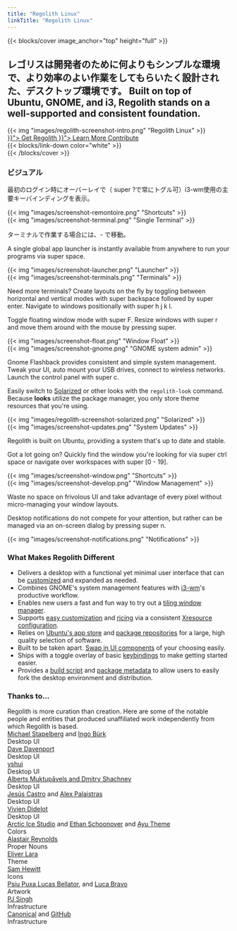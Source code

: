 ```yaml
---
title: "Regolith Linux"
linkTitle: "Regolith Linux"
---
```


{{< blocks/cover image_anchor="top" height="full" >}}

<h2 class="m-5">レゴリスは開発者のために何よりもシンプルな環境で、より効率のよい作業をしてもらいたく設計された、デスクトップ環境です。 Built on top of Ubuntu, GNOME, and i3, Regolith stands on a well-supported and consistent foundation.</h2>

<div class="row"> <div class="col-sm-8 mb-5">{{< img "images/regolith-screenshot-intro.png" "Regolith Linux" >}}</div>
  <div class="col-sm-4">
    <div class="mx-auto">
    <a class="btn btn-lg btn-secondary mr-3 mb-4 rounded-pill" href="{{< ref ">}}">
      Get Regolith <i class="fas fa-cloud-download-alt ml-2 "></i>
    </a>
    <a class="btn btn-lg btn-primary mr-3 mb-4" href="{{< ref ">}}">
      Learn More <i class="fas fa-book-reader ml-2"></i>
    </a>
    <a class="btn btn-lg btn-success mr-3 mb-4" href="https://opencollective.com/regolith/donate">
      Contribute <i class="fas fa-piggy-bank ml-2"></i>
    </a>
</div>
</div>
    <div class="mx-auto mt-5 pt-5">
      {{< blocks/link-down color="white" >}}
  </div>
{{< /blocks/cover >}}

<a name="td-block-1"><h3 class="text-center p-5" >ビジュアル</h3></a>

<div class="container mt-3">
  <div class="row pb-5">
    <div class="col-8 my-auto"><p>最初のログイン時にオーバーレイで（ <span class="text-nowrap"><span class="badge badge-warning">super</span> <span class="badge badge-warning">?</span></span>で常にトグル可）i3-wm使用の主要キーバインディングを表示。</p></div>
    <div class="col-4 my-auto border rounded p-1">{{< img "images/screenshot-remontoire.png" "Shortcuts" >}}</div>
  </div>
  <div class="row pb-5">
    <div class="col-4 my-auto border rounded p-1">{{< img "images/screenshot-terminal.png" "Single Terminal" >}}</div>
    <div class="col-8 my-auto"><p>ターミナルで作業する場合には、<super>-<enter> で移動。</p></div>    
  </div>
  <div class="row pb-5">
    <div class="col-8 my-auto"><p>A single global app launcher is instantly available from anywhere to run your programs via <span class="text-nowrap"><span class="badge badge-warning">super</span> <span class="badge badge-warning">space</span></span>.</p></div>
    <div class="col-4 my-auto border rounded p-1">{{< img "images/screenshot-launcher.png" "Launcher" >}}</div>    
  </div>
  <div class="row pb-5">
    <div class="col-4 my-auto border rounded p-1">{{< img "images/screenshot-terminals.png" "Terminals" >}}</div>
    <div class="col-8 my-auto"><p>Need more terminals?  Create layouts on the fly by toggling between horizontal and vertical modes with <span class="text-nowrap"><span class="badge badge-warning">super</span> <span class="badge badge-warning">backspace</span></span> followed by <span class="text-nowrap"><span class="badge badge-warning">super</span> <span class="badge badge-warning">enter</span></span>.  Navigate to windows positionally with <span class="text-nowrap"><span class="badge badge-warning">super</span> <span class="badge badge-warning">h</span> <span class="badge badge-warning">j</span> <span class="badge badge-warning">k</span> <span class="badge badge-warning">l</span></span>.</p></div>    
  </div>
  <div class="row pb-5">
    <div class="col-8 my-auto"><p>Toggle floating window mode with <span class="text-nowrap"><span class="badge badge-warning">super</span> <span class="badge badge-warning">F</span></span>.  Resize windows with <span class="text-nowrap"><span class="badge badge-warning">super</span> <span class="badge badge-warning">r</span></span> and move them around with the mouse by pressing <span class="badge badge-warning">super</span>.</p></div>
    <div class="col-4 my-auto border rounded p-1">{{< img "images/screenshot-float.png" "Window Float" >}}</div>    
  </div>
  <div class="row pb-5">
    <div class="col-4 my-auto border rounded p-1">{{< img "images/screenshot-gnome.png" "GNOME system admin" >}}</div>
    <div class="col-8 my-auto"><p>Gnome Flashback provides consistent and simple system management. Tweak your UI, auto mount your USB drives, connect to wireless networks. Launch the control panel with <span class="text-nowrap"><span class="badge badge-warning">super</span> <span class="badge badge-warning">c</span></span>.</p></div>    
  </div>
  <div class="row pb-5">
    <div class="col-8 my-auto"><p>Easily switch to <a href="https://ethanschoonover.com/solarized">Solarized</a> or other looks with the <code>regolith-look</code> command. Because <b>looks</b> utilize the package manager, you only store theme resources that you're using.</p></div>
    <div class="col-4 my-auto border rounded p-1">{{< img "images/regolith-screenshot-solarized.png" "Solarized" >}}</div>    
  </div>
  <div class="row pb-5">
    <div class="col-4 my-auto border rounded p-1">{{< img "images/screenshot-updates.png" "System Updates" >}}</div>
    <div class="col-8 my-auto"><p>Regolith is built on Ubuntu, providing a system that's up to date and stable.</p></div>    
  </div>
  <div class="row pb-5">
    <div class="col-8 my-auto"><p>Got a lot going on?  Quickly find the window you're looking for via <span class="text-nowrap"><span class="badge badge-warning">super</span> <span class="badge badge-warning">ctrl</span> <span class="badge badge-warning">space</span></span> or navigate over workspaces with <span class="text-nowrap"><span class="badge badge-warning">super</span> <span class="badge badge-warning">[0 - 19]</span></span>.</p></div>
    <div class="col-4 my-auto border rounded p-1">{{< img "images/screenshot-window.png" "Shortcuts" >}}</div>    
  </div>
  <div class="row pb-5">
    <div class="col-4 my-auto border rounded p-1">{{< img "images/screenshot-develop.png" "Window Management" >}}</div>
    <div class="col-8 my-auto"><p>Waste no space on frivolous UI and take advantage of every pixel without micro-managing your window layouts.</p></div>    
  </div>
  <div class="row pb-5">
    <div class="col-8 my-auto"><p>Desktop notifications do not compete for your attention, but rather can be managed via an on-screen dialog by pressing <span class="text-nowrap"><span class="badge badge-warning">super</span> <span class="badge badge-warning">n</span></span>.</p></div>
    <div class="col-4 my-auto border rounded p-1">{{< img "images/screenshot-notifications.png" "Notifications" >}}</div>    
  </div>
</div>

<a name="td-block-2"><h3 class="text-center p-5" ><i class="fas fa-info-circle pr-3"></i>What Makes Regolith Different</h3></a>

<div class="container">
<ul>
<li>Delivers a desktop with a functional yet minimal user interface that can be <a href="docs/customize/">customized</a> and expanded as needed.</li>
<li>Combines GNOME's system management features with <a href="https://i3wm.org/">i3-wm</a>'s productive workflow.</li>
<li>Enables new users a fast and fun way to try out a <a href="https://opensource.com/article/18/8/i3-tiling-window-manager">tiling window manager</a>.</li>
<li>Supports <a href="https://github.com/regolith-linux/regolith-desktop/wiki/Customize">easy customization</a> and <a href="https://www.reddit.com/r/unixporn">ricing</a> via a consistent <a href="https://github.com/regolith-linux/regolith-styles/blob/master/Xresources/root">Xresource configuration</a>.</li>
<li>Relies on <a href="https://snapcraft.io/store">Ubuntu's app store</a> and <a href="https://packages.ubuntu.com/">package repositories</a> for a large, high quality selection of software.</li>
<li>Built to be taken apart. <a href="docs/customize/components/">Swap in UI components</a> of your choosing easily.</li>
<li>Ships with a toggle overlay of basic <a href="docs/reference/keybindings/">keybindings</a> to make getting started easier.</li>
<li>Provides a <a href="https://github.com/regolith-linux/regolith-builder/blob/master/build.sh">build script</a> and <a href="https://github.com/regolith-linux/regolith-builder/blob/master/package-model-R1.3.json">package metadata</a> to allow users to easily fork the desktop environment and distribution.</li>
</ul>
</div>

<a name="td-block-3"><h3 class="text-center p-5" ><i class="fas fa-user-friends pr-3"></i>Thanks to...</h3></a>

<div class="container-fluid mb-3">
  <div class="row pl-0 align-top">
    <div class="col-3 col-md-0">
      Regolith is more curation than creation.  Here are some of the notable people and entities that produced unaffiliated work independently from which Regolith is based.
    </div>
    <div class="col-6 border rounded p-3">
      <div class="container">
        <div class="row">
          <div class="col-lg"><a href="https://i3wm.org">Michael Stapelberg</a> and <a href="https://github.com/Airblader/i3">Ingo Bürk</a></div>
          <div class="col-sm">Desktop UI</div>
        </div>
        <div class="row">
          <div class="col-lg"><a href="https://github.com/davatorium/rofi">Dave Davenport</a></div>
          <div class="col-sm">Desktop UI</div>
        </div>
        <div class="row">
          <div class="col-lg"><a href="https://github.com/yshui/compton">yshui</a></div>
          <div class="col-sm">Desktop UI</div>
        </div>
        <div class="row">
          <div class="col-lg"><a href="https://wiki.gnome.org/Projects/GnomeFlashback">Alberts Muktupāvels and Dmitry Shachnev</a></div>
          <div class="col-sm">Desktop UI</div>
        </div>
        <div class="row">
          <div class="col-lg"><a href="https://github.com/jcstr">Jesús Castro</a> and <a href="https://github.com/deuill">Alex Palaistras</a></div>
          <div class="col-sm">Desktop UI</div>
        </div>
        <div class="row">
          <div class="col-lg"><a href="https://github.com/vivien/i3blocks">Vivien Didelot</a></div>
          <div class="col-sm">Desktop UI</div>
        </div>
        <div class="row">
          <div class="col-lg"><a href="https://github.com/arcticicestudio">Arctic Ice Studio</a> and <a href="https://ethanschoonover.com/solarized/">Ethan Schoonover</a> and <a href="https://github.com/ayu-theme">Ayu Theme</a></div>
          <div class="col-sm">Colors</div>
        </div>
        <div class="row">
          <div class="col-lg"><a href="http://www.alastairreynolds.com/">Alastair Reynolds</a></div>
          <div class="col-sm">Proper Nouns</div>
        </div>
        <div class="row">
          <div class="col-lg"><a href="https://github.com/EliverLara/Nordic">Eliver Lara</a></div>
          <div class="col-sm">Theme</div>
        </div>
        <div class="row">
          <div class="col-lg"><a href="https://snwh.org/paper">Sam Hewitt</a></div>
          <div class="col-sm">Icons</div>
        </div>
        <div class="row">
          <div class="col-lg"><a href="http://wallpaper-site.webflow.io/">Psiu Puxa</a>,<a href="https://unsplash.com/photos/C0OD8OM-oM0">Lucas Bellator</a>, and <a href="https://unsplash.com/photos/xnqVGsbXgV4">Luca Bravo</a></div>
          <div class="col-sm">Artwork</div>
        </div>
        <div class="row">
          <div class="col-lg"><a href="https://launchpad.net/cubic">PJ Singh</a></div>
          <div class="col-sm">Infrastructure</div>
        </div>
        <div class="row">
          <div class="col-lg"><a href="https://canonical.com">Canonical</a> and <a href="https://github.com">GitHub</a></div>
          <div class="col-sm">Infrastructure</div>
        </div>
      </div>
    </div>
  </div>
</div>
